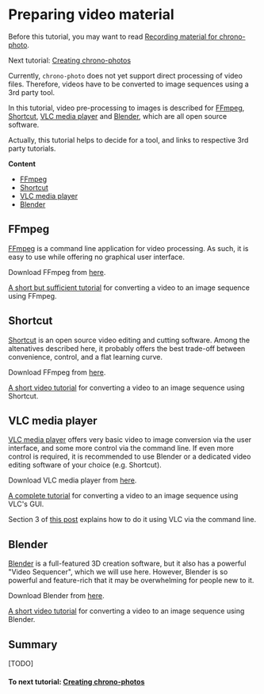 # Preparing video material

Before this tutorial, you may want to read
[Recording material for chrono-photo](tutorial_recording.md).

Next tutorial: [Creating chrono-photos](tutorial_photos.md)

Currently, `chrono-photo` does not yet support direct processing of video files.
Therefore, videos have to be converted to image sequences using a 3rd party tool.

In this tutorial, video pre-processing to images is described for
[FFmpeg](https://www.ffmpeg.org/),
[Shortcut](https://shotcut.org/),
[VLC media player](https://www.videolan.org/vlc/index.html) and
[Blender](https://www.blender.org/),
which are all open source software.

Actually, this tutorial helps to decide for a tool, and links to respective 3rd party tutorials.

**Content**

* [FFmpeg](#ffmpeg)
* [Shortcut](#shortcut)
* [VLC media player](#vlc-media-player)
* [Blender](#blender)

## FFmpeg

[FFmpeg](https://www.ffmpeg.org/) is a command line application for video processing.
As such, it is easy to use while offering no graphical user interface.

Download FFmpeg from [here](https://www.ffmpeg.org/).

[A short but sufficient tutorial](https://averagelinuxuser.com/convert-video-to-images-with-ffmpeg-in-linux/)
for converting a video to an image sequence using FFmpeg.

## Shortcut

[Shortcut](https://shotcut.org/) is an open source video editing and cutting software.
Among the altenatives described here, it probably offers the best trade-off between
convenience, control, and a flat learning curve.

Download FFmpeg from [here](https://shotcut.org/).

[A short video tutorial](https://www.youtube.com/watch?v=ji2-31r_C2Y)
for converting a video to an image sequence using Shortcut.

## VLC media player

[VLC media player](https://www.videolan.org/vlc/index.html) offers very basic video to image conversion via the user interface,
and some more control via the command line. 
If even more control is required, it is recommended to use Blender
or a dedicated video editing software of your choice (e.g. Shortcut).

Download VLC media player from [here](https://www.videolan.org/vlc/index.html).

[A complete tutorial](https://averagelinuxuser.com/video-to-images-with-vlc-media-player/)
for converting a video to an image sequence using VLC's GUI.

Section 3 of [this post](https://www.raymond.cc/blog/extract-video-frames-to-images-using-vlc-media-player/)
explains how to do it using VLC via the command line.

## Blender

[Blender](https://www.blender.org/) is a full-featured 3D creation software, but it also has a powerful
"Video Sequencer", which we will use here.
However, Blender is so powerful and feature-rich that it may be overwhelming for people new to it.

Download Blender from [here](https://www.blender.org/).

[A short video tutorial](https://www.youtube.com/watch?v=gAw6ZWO7FOY)
for converting a video to an image sequence using Blender.

## Summary

[TODO]

#### To next tutorial: [Creating chrono-photos](tutorial_photos.md)